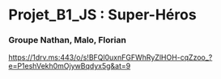 # Projet_B1_JS : Super-Héros

### Groupe Nathan, Malo, Florian

https://1drv.ms:443/o/s!BFQl0uxnFGFWhRyZlHOH-cqZzoo_?e=P1eshVekh0mOjywBqdyx5g&at=9